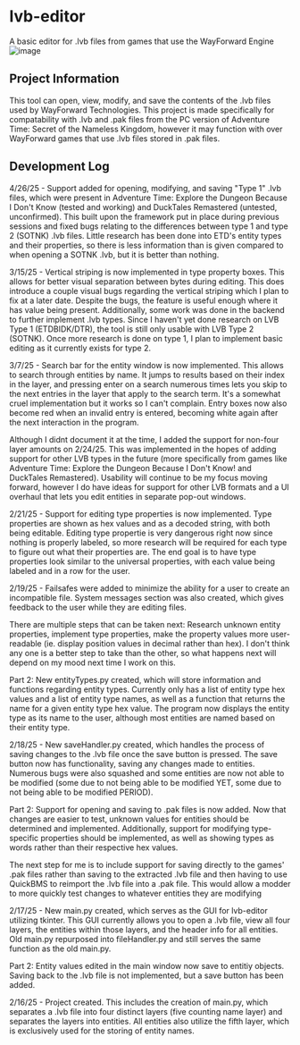 # lvb-editor
A basic editor for .lvb files from games that use the WayForward Engine
![image](https://github.com/user-attachments/assets/f0eb850b-40b9-430b-a4f3-57084d080a5c)


## Project Information
This tool can open, view, modify, and save the contents of the .lvb files used by WayForward Technologies. This project is made specifically for compatability with .lvb and .pak files from the PC version of Adventure Time: Secret of the Nameless Kingdom, however it may function with over WayForward games that use .lvb files stored in .pak files.

## Development Log
4/26/25 - Support added for opening, modifying, and saving "Type 1" .lvb files, which were present in Adventure Time: Explore the Dungeon Because I Don't Know (tested and working) and DuckTales Remastered (untested, unconfirmed). This built upon the framework put in place during previous sessions and fixed bugs relating to the differences between type 1 and type 2 (SOTNK) .lvb files. Little research has been done into ETD's entity types and their properties, so there is less information than is given compared to when opening a SOTNK .lvb, but it is better than nothing.

3/15/25 - Vertical striping is now implemented in type property boxes. This allows for better visual separation between bytes during editing. This does introduce a couple visual bugs regarding the vertical striping which I plan to fix at a later date. Despite the bugs, the feature is useful enough where it has value being present. Additionally, some work was done in the backend to further implement .lvb types. Since I haven't yet done research on LVB Type 1 (ETDBIDK/DTR), the tool is still only usable with LVB Type 2 (SOTNK). Once more research is done on type 1, I plan to implement basic editing as it currently exists for type 2.

3/7/25 - Search bar for the entity window is now implemented. This allows to search through entities by name. It jumps to results based on their index in the layer, and pressing enter on a search numerous times lets you skip to the next entries in the layer that apply to the search term. It's a somewhat cruel implementation but it works so I can't complain. Entry boxes now also become red when an invalid entry is entered, becoming white again after the next interaction in the program. 

Although I didnt document it at the time, I added the support for non-four layer amounts on 2/24/25. This was implemented in the hopes of adding support for other LVB types in the future (more specifically from games like Adventure Time: Explore the Dungeon Because I Don't Know! and DuckTales Remastered). Usability will continue to be my focus moving forward, however I do have ideas for support for other LVB formats and a UI overhaul that lets you edit entities in separate pop-out windows.

2/21/25 - Support for editing type properties is now implemented. Type properties are shown as hex values and as a decoded string, with both being editable. Editing type propertie is very dangerous right now since nothing is properly labeled, so more research will be required for each type to figure out what their properties are. The end goal is to have type properties look similar to the universal properties, with each value being labeled and in a row for the user.

2/19/25 - Failsafes were added to minimize the ability for a user to create an incompatible file. System messages section was also created, which gives feedback to the user while they are editing files.

There are multiple steps that can be taken next: Research unknown entity properties, implement type properties, make the property values more user-readable (ie. display position values in decimal rather than hex). I don't think any one is a better step to take than the other, so what happens next will depend on my mood next time I work on this.

Part 2: New entityTypes.py created, which will store information and functions regarding entity types. Currently only has a list of entity type hex values and a list of entity type names, as well as a function that returns the name for a given entity type hex value. The program now displays the entity type as its name to the user, although most entities are named based on their entity type.

2/18/25 - New saveHandler.py created, which handles the process of saving changes to the .lvb file once the save button is pressed. The save button now has functionality, saving any changes made to entities. Numerous bugs were also squashed and some entities are now not able to be modified (some due to not being able to be modified YET, some due to not being able to be modified PERIOD).

Part 2: Support for opening and saving to .pak files is now added. Now that changes are easier to test, unknown values for entities should be determined and implemented. Additionally, support for modifying type-specific properties should be implemented, as well as showing types as words rather than their respective hex values.

The next step for me is to include support for saving directly to the games' .pak files rather than saving to the extracted .lvb file and then having to use QuickBMS to reimport the .lvb file into a .pak file. This would allow a modder to more quickly test changes to whatever entities they are modifying

2/17/25 - New main.py created, which serves as the GUI for lvb-editor utilizing tkinter. This GUI currently allows you to open a .lvb file, view all four layers, the entities within those layers, and the header info for all entities. Old main.py repurposed into fileHandler.py and still serves the same function as the old main.py.

Part 2: Entity values edited in the main window now save to entitiy objects. Saving back to the .lvb file is not implemented, but a save button has been added.

2/16/25 - Project created. This includes the creation of main.py, which separates a .lvb file into four distinct layers (five counting name layer) and separates the layers into entities. All entities also utilize the fifth layer, which is exclusively used for the storing of entity names.
